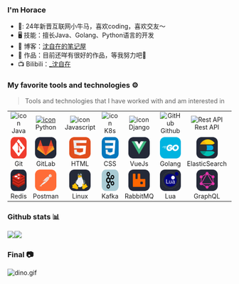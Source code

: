 ### I'm Horace
- 🙈: 24年新晋互联网小牛马，喜欢coding，喜欢交友～
- 🖥 技能：擅长Java、Golang、Python语言的开发
- 🌈 博客：[沈自在的笔记屋](https://www.szz.tax)
- 🐳 作品：目前还咩有很好的作品，等我努力吧💪
- 📺 Bilibili：[_沈自在](https://space.bilibili.com/565772576?)

### My favorite tools and technologies ⚙️
> Tools and technologies that I have worked with and am interested in
<table>
  <tr>
    <td align="center" width="96">
        <img src="https://techstack-generator.vercel.app/java-icon.svg" alt="icon" width="65" height="65" />
      <br>Java
    </td>
    <td align="center" width="96">
      <a href="#macropower-tech">
        <img src="https://techstack-generator.vercel.app/python-icon.svg" alt="icon" width="65" height="65" />
      </a>
      <br>Python
    </td>
    <td align="center" width="96">
        <img src="https://techstack-generator.vercel.app/js-icon.svg" alt="icon" width="65" height="65" />
      <br>Javascript
    </td>
    <td align="center" width="96">
        <img src="https://techstack-generator.vercel.app/kubernetes-icon.svg" alt="icon" width="65" height="65" />
      <br>K8s
    </td>
       <td align="center" width="96">
        <img src="https://techstack-generator.vercel.app/django-icon.svg" alt="icon" width="65" height="65" />
      <br>Django
    </td>
       <td align="center" width="96">
        <img src="https://techstack-generator.vercel.app/github-icon.svg" width="65" height="65" alt="GitHub" />
      <br>Github
    </td>
          <td align="center" width="96">
        <img src="https://techstack-generator.vercel.app/restapi-icon.svg" width="65" height="65" alt="Rest API" />
      <br>Rest API
    </td>
          <td align="center" width="96">
        <img src="https://techstack-generator.vercel.app/docker-icon.svg" width="65" height="65" alt="Rest API" />
      <br>Docker
    </td>
    <td align="center" width="96">
        <img src="https://techstack-generator.vercel.app/nginx-icon.svg" alt="icon" width="50" height="50" />
      <br>Nginx
    </td>
  </tr>
  <tr>
    <td align="center" width="96">
        <img src="./skill/Git.svg" width="48" height="48" alt="Git" />
      <br>Git
    </td>
    <td align="center"  width="96">
        <img src="./skill/GitLab-Dark.svg" width="48" height="48" alt="GitLab" />
      <br>GitLab
    </td>
    <td align="center"  width="96">
        <img src="./skill/HTML.svg" width="48" height="48" alt="HTML" />
      <br>HTML
    </td>
    <td align="center" width="96">
        <img src="./skill/CSS.svg" width="48" height="48" alt="css" />
      <br>CSS
    </td>
    <td align="center"  width="96">
        <img src="./skill/VueJS-Dark.svg" width="48" height="48" alt="bootstrap" />
      <br>VueJs
    </td>
    <td align="center" width="96">
        <img src="./skill/GoLang.svg" width="48" height="48" alt="tailwind" />
      <br>Golang
    </td>
        <td align="center" width="96">
        <img src="./skill/Elasticsearch-Dark.svg" width="48" height="48" alt="jquery" />
      <br>ElasticSearch
    </td>
        <td align="center" width="96">
        <img src="./skill/MySQL-Dark.svg" width="48" height="48" alt="jquery" />
      <br>MySql
    </td>
            <td align="center" width="96">
        <img src="./skill/Gradle-Dark.svg" width="48" height="48" alt="ASP.NET Core" />
      <br>Gradle
    </td>
  </tr>
   <tr>
    <td align="center" width="96">
        <img src="./skill/Redis-Dark.svg" width="48" height="48" alt="Redis" />
      <br>Redis
    </td>
        <td align="center" width="96">
        <img src="./skill/Postman.svg" width="48" height="48" alt="Postman" />
      <br>Postman
    </td>
            <td align="center" width="96">
        <img src="./skill/Linux-Dark.svg" width="48" height="48" alt="Linux" />
      <br>Linux
    </td>
    <td align="center" width="96">
        <img src="./skill/Kafka.svg" width="48" height="48" alt="dart" />
      <br>Kafka
    </td>
    <td align="center" width="96">
        <img src="./skill/RabbitMQ-Dark.svg" width="48" height="48" alt="dart" />
      <br>RabbitMQ
    </td>
    <td align="center" width="96">
        <img src="./skill/Lua-Dark.svg" width="48" height="48" alt="dart" />
      <br>Lua
    </td>
    <td align="center" width="96">
        <img src="./skill/GraphQL-Dark.svg" width="48" height="48" alt="dart" />
      <br>GraphQL
    </td>
    <td align="center" width="96">
        <img src="./skill/Kotlin-Dark.svg" width="48" height="48" alt="dart" />
      <br>Kotlin
    </td>
    <td align="center" width="96">
        <img src="./skill/Matlab-Dark.svg" width="40" height="40" alt="dart" />
      <br>Matlab
    </td>
  </tr>
 <tr>
 </tr>
</table>

### Github stats 📊
<img align="" height="137px" src="https://github-readme-stats.vercel.app/api?username=HoraceTian&hide_title=true&hide_border=true&show_icons=true&include_all_commits=true&line_height=21&bg_color=0,EC6C6C,FFD479,FFFC79,73FA79&theme=graywhite&locale=cn" /><img align="" height="137px" src="https://github-readme-stats.vercel.app/api/top-langs/?username=HoraceTian&hide_title=true&hide_border=true&layout=compact&bg_color=0,73FA79,73FDFF,D783FF&theme=graywhite&locale=cn" />


### Final 📷
<img data-target="animated-image.replacedImage" alt="dino.gif" class="AnimatedImagePlayer-animatedImage" src="https://github.com/saadeghi/saadeghi/raw/master/dino.gif" style="display: block; opacity: 1;">


